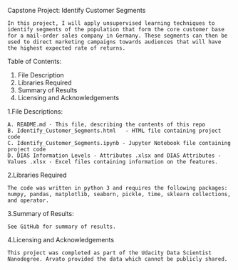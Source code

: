 Capstone Project: Identify Customer Segments

	In this project, I will apply unsupervised learning techniques to identify segments of the population that form the core customer base for a mail-order sales company in Germany. These segments can then be used to direct marketing campaigns towards audiences that will have the highest expected rate of returns. 


Table of Contents:

 1. File Description
 2. Libraries Required
 3. Summary of Results
 4. Licensing and Acknowledgements
 
1.File Descriptions:

	A. README.md - This file, describing the contents of this repo
	B. Identify_Customer_Segments.html	 - HTML file containing project code
	C. Identify_Customer_Segments.ipynb - Jupyter Notebook file containing project code
	D. DIAS Information Levels - Attributes .xlsx and DIAS Attributes - Values .xlsx - Excel files containing information on the features.

2.Libraries Required

	The code was written in python 3 and requires the following packages: numpy, pandas, matplotlib, seaborn, pickle, time, sklearn collections, and operator.
	
3.Summary of Results:

	See GitHub for summary of results.
	
4.Licensing and Acknowledgements

	This project was completed as part of the Udacity Data Scientist Nanodegree. Arvato provided the data which cannot be publicly shared.
